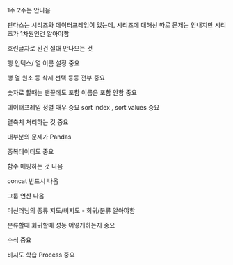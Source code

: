 1주 2주는 안나옴

판다스는 시리즈와 데이터프레임이 있는데, 시리즈에 대해선 따로 문제는 안내지만 시리즈가 1차원인건 알아야함

흐린글자로 된건 절대 안나오는 것

행 인덱스/ 열 이름 설정 중요

행 열 원소 등 삭제 선택 등등 전부 중요

숫자로 할때는 맨끝에도 포함 이름은 포함 안함 중요

데이터프레임 정렬 매우 중요 sort index , sort values 중요

결측치 처리하는 것 중요

대부분의 문제가 Pandas

중복데이터도 중요

함수 매핑하는 것 나옴

concat 반드시 나옴

그룹 연산 나옴

머신러닝의 종류 지도/비지도 - 회귀/분류 알아야함

분류할때 회귀할때 성능 어떻게하는지 중요

수식 중요

비지도 학습 Process 중요


